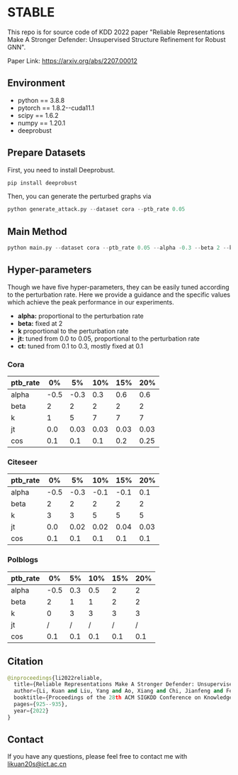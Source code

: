 # STABLE

This repo is for source code of KDD 2022 paper "Reliable Representations Make A Stronger Defender:
Unsupervised Structure Refinement for Robust GNN".

Paper Link: https://arxiv.org/abs/2207.00012

## Environment

- python == 3.8.8
- pytorch == 1.8.2--cuda11.1
- scipy == 1.6.2
- numpy == 1.20.1
- deeprobust

## Prepare Datasets
First, you need to install Deeprobust.
```python
pip install deeprobust
```
Then, you can generate the perturbed graphs via
```python
python generate_attack.py --dataset cora --ptb_rate 0.05
```

## Main Method
```python
python main.py --dataset cora --ptb_rate 0.05 --alpha -0.3 --beta 2 --k 5 --jt 0.03 --cos 0.1
```

## Hyper-parameters
Though we have five hyper-parameters, they can be easily tuned according to the perturbation rate. 
Here we provide a guidance and the  specific values
which achieve the peak performance in our experiments.

- **alpha:** proportional to the perturbation rate
- **beta:** fixed at 2
- **k** proportional to the perturbation rate
- **jt:** tuned from 0.0 to 0.05, proportional to the perturbation rate
- **ct:** tuned from 0.1 to 0.3, mostly fixed at 0.1

### Cora

| ptb_rate | 0%   | 5%   | 10%  | 15%  | 20%  |
|----------|------|------|------|------|------|
| alpha    | -0.5 | -0.3 | 0.3  | 0.6  | 0.6  |
| beta     | 2    | 2    | 2    | 2    | 2    |
| k        | 1    | 5    | 7    | 7    | 7    |
| jt       | 0.0  | 0.03 | 0.03 | 0.03 | 0.03 |
| cos      | 0.1  | 0.1  | 0.1  | 0.2  | 0.25 |

### Citeseer

| ptb_rate | 0%   | 5%   | 10%  | 15%  | 20%  |
|----------|------|------|------|------|------|
| alpha    | -0.5 | -0.3 | -0.1 | -0.1 | 0.1  |
| beta     | 2    | 2    | 2    | 2    | 2    |
| k        | 3    | 3    | 5    | 5    | 5    |
| jt       | 0.0  | 0.02 | 0.02 | 0.04 | 0.03 |
| cos      | 0.1  | 0.1  | 0.1  | 0.1  | 0.1  |

### Polblogs

| ptb_rate | 0%   | 5%  | 10% | 15% | 20% |
|----------|------|-----|-----|-----|-----|
| alpha    | -0.5 | 0.3 | 0.5 | 2   | 2   |
| beta     | 2    | 1   | 1   | 2   | 2   |
| k        | 0    | 3   | 3   | 3   | 3   |
| jt       | /    | /   | /   | /   | /   |
| cos      | 0.1  | 0.1 | 0.1 | 0.1 | 0.1 |

## Citation
```python
@inproceedings{li2022reliable,
  title={Reliable Representations Make A Stronger Defender: Unsupervised Structure Refinement for Robust GNN},
  author={Li, Kuan and Liu, Yang and Ao, Xiang and Chi, Jianfeng and Feng, Jinghua and Yang, Hao and He, Qing},
  booktitle={Proceedings of the 28th ACM SIGKDD Conference on Knowledge Discovery and Data Mining},
  pages={925--935},
  year={2022}
}
```

## Contact

If you have any questions, please feel free to contact me with [likuan20s@ict.ac.cn](mailto:likuan20s@ict.ac.cn)

